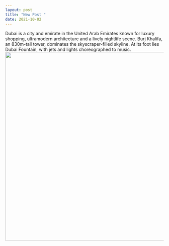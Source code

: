 ```yaml
---
layout: post
title: "New Post "
date: 2021-10-02
---
```

Dubai is a city and emirate in the United Arab Emirates known for luxury shopping, ultramodern architecture and a lively nightlife scene. Burj Khalifa, an 830m-tall tower, dominates the skyscraper-filled skyline. At its foot lies Dubai Fountain, with jets and lights choreographed to music.
<img src="https://wallpaperaccess.com/full/1286151.jpg" width="1100" height="600" >

